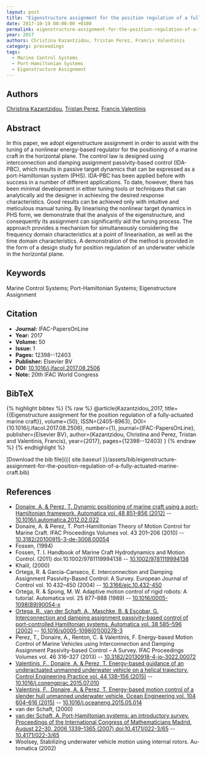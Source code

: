 ```yaml
---
layout: post
title: "Eigenstructure assignment for the position regulation of a fully-actuated marine craft"
date: 2017-10-19 00:00:00 +0100
permalink: eigenstructure-assignment-for-the-position-regulation-of-a-fully-actuated-marine-craft
year: 2017
authors: Christina Kazantzidou, Tristan Perez, Francis Valentinis
category: proceedings
tags:
  - Marine Control Systems
  - Port-Hamiltonian Systems
  - Eigenstructure Assignment
---
```

 
## Authors
[Christina Kazantzidou](authors/christina-kazantzidou), [Tristan Perez](authors/tristan-perez), [Francis Valentinis](authors/francis-valentinis)
 
## Abstract
In this paper, we adopt eigenstructure assignment in order to assist with the tuning of a nonlinear energy-based regulator for the positioning of a marine craft in the horizontal plane. The control law is designed using interconnection and damping assignment passivity-based control (IDA-PBC), which results in passive target dynamics that can be expressed as a port-Hamiltonian system (PHS). IDA-PBC has been applied before with success in a number of different applications. To date, however, there has been minimal development in either tuning tools or techniques that can analytically aid the designer in achieving the desired response characteristics. Good results can be achieved only with intuitive and meticulous manual tuning. By linearising the nonlinear target dynamics in PHS form, we demonstrate that the analysis of the eigenstructure, and consequently its assignment can significantly aid the tuning process. The approach provides a mechanism for simultaneously considering the frequency domain characteristics at a point of linearisation, as well as the time domain characteristics. A demonstration of the method is provided in the form of a design study for position regulation of an underwater vehicle in the horizontal plane.
 
## Keywords
Marine Control Systems; Port-Hamiltonian Systems; Eigenstructure Assignment
 
## Citation
- **Journal:** IFAC-PapersOnLine
- **Year:** 2017
- **Volume:** 50
- **Issue:** 1
- **Pages:** 12398--12403
- **Publisher:** Elsevier BV
- **DOI:** [10.1016/j.ifacol.2017.08.2506](https://doi.org/10.1016/j.ifacol.2017.08.2506)
- **Note:** 20th IFAC World Congress
 
## BibTeX
{% highlight bibtex %}
{% raw %}
@article{Kazantzidou_2017,
  title={{Eigenstructure assignment for the position regulation of a fully-actuated marine craft}},
  volume={50},
  ISSN={2405-8963},
  DOI={10.1016/j.ifacol.2017.08.2506},
  number={1},
  journal={IFAC-PapersOnLine},
  publisher={Elsevier BV},
  author={Kazantzidou, Christina and Perez, Tristan and Valentinis, Francis},
  year={2017},
  pages={12398--12403}
}
{% endraw %}
{% endhighlight %}
 
[Download the bib file]({{ site.baseurl }}/assets/bib/eigenstructure-assignment-for-the-position-regulation-of-a-fully-actuated-marine-craft.bib)
 
## References
- [Donaire, A. & Perez, T. Dynamic positioning of marine craft using a port-Hamiltonian framework. Automatica vol. 48 851–856 (2012)](dynamic-positioning-of-marine-craft-using-a-port-hamiltonian-framework) -- [10.1016/j.automatica.2012.02.022](https://doi.org/10.1016/j.automatica.2012.02.022)
- Donaire, A. & Perez, T. Port-Hamiltonian Theory of Motion Control for Marine Craft. IFAC Proceedings Volumes vol. 43 201–206 (2010) -- [10.3182/20100915-3-de-3008.00054](https://doi.org/10.3182/20100915-3-de-3008.00054)
- Fossen, (1994)
- Fossen, T. I. Handbook of Marine Craft Hydrodynamics and Motion Control. (2011) doi:10.1002/9781119994138 -- [10.1002/9781119994138](https://doi.org/10.1002/9781119994138)
- Khalil, (2000)
- Ortega, R. & García-Canseco, E. Interconnection and Damping Assignment Passivity-Based Control: A Survey. European Journal of Control vol. 10 432–450 (2004) -- [10.3166/ejc.10.432-450](https://doi.org/10.3166/ejc.10.432-450)
- Ortega, R. & Spong, M. W. Adaptive motion control of rigid robots: A tutorial. Automatica vol. 25 877–888 (1989) -- [10.1016/0005-1098(89)90054-x](https://doi.org/10.1016/0005-1098(89)90054-x)
- [Ortega, R., van der Schaft, A., Maschke, B. & Escobar, G. Interconnection and damping assignment passivity-based control of port-controlled Hamiltonian systems. Automatica vol. 38 585–596 (2002)](interconnection-and-damping-assignment-passivity-based-control-of-port-controlled-hamiltonian-systems) -- [10.1016/s0005-1098(01)00278-3](https://doi.org/10.1016/s0005-1098(01)00278-3)
- Perez, T., Donaire, A., Renton, C. & Valentinis, F. Energy-based Motion Control of Marine Vehicles using Interconnection and Damping Assignment Passivity-based Control – A Survey. IFAC Proceedings Volumes vol. 46 316–327 (2013) -- [10.3182/20130918-4-jp-3022.00072](https://doi.org/10.3182/20130918-4-jp-3022.00072)
- [Valentinis, F., Donaire, A. & Perez, T. Energy-based guidance of an underactuated unmanned underwater vehicle on a helical trajectory. Control Engineering Practice vol. 44 138–156 (2015)](energy-based-guidance-of-an-underactuated-unmanned-underwater-vehicle-on-a-helical-trajectory) -- [10.1016/j.conengprac.2015.07.010](https://doi.org/10.1016/j.conengprac.2015.07.010)
- [Valentinis, F., Donaire, A. & Perez, T. Energy-based motion control of a slender hull unmanned underwater vehicle. Ocean Engineering vol. 104 604–616 (2015)](energy-based-motion-control-of-a-slender-hull-unmanned-underwater-vehicle) -- [10.1016/j.oceaneng.2015.05.014](https://doi.org/10.1016/j.oceaneng.2015.05.014)
- van der Schaft, (2000)
- [van der Schaft, A. Port-Hamiltonian systems: an introductory survey. Proceedings of the International Congress of Mathematicians Madrid, August 22–30, 2006 1339–1365 (2007) doi:10.4171/022-3/65](port-hamiltonian-systems-an-introductory-survey) -- [10.4171/022-3/65](https://doi.org/10.4171/022-3/65)
- Woolsey, Stabilizing underwater vehicle motion using internal rotors. Au-tomatica (2002)


